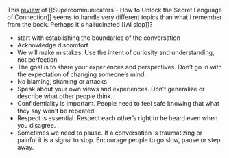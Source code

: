 This [review](https://nutreats.co.za/supercommunicators-book-review/) of [[Supercommunicators - How to Unlock the Secret Language of Connection]] seems to handle very different topics than what i remember from the book. Perhaps it's hallucinated [[AI slop]]?

- start with establishing the boundaries of the conversation
- Acknowledge discomfort
- We will make mistakes. Use the intent of curiosity and understanding, not perfection
- The goal is to share your experiences and perspectives. Don’t go in with the expectation of changing someone’s mind.
- No blaming, shaming or attacks
- Speak about your own views and experiences. Don’t generalize or describe what other people think.
- Confidentiality is important. People need to feel safe knowing that what they say won’t be repeated
- Respect is essential. Respect each other’s right to be heard even when you disagree.
- Sometimes we need to pause. If a conversation is traumatizing or painful it is a signal to stop. Encourage people to go slow, pause or step away.
